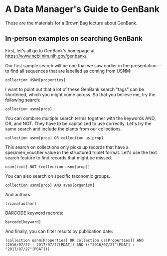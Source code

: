 # A Data Manager's Guide to GenBank

These are the materials for a Brown Bag lecture about GenBank.

## In-person examples on searching GenBank

First, let's all go to GenBank's homepage at https://www.ncbi.nlm.nih.gov/genbank/.

Our first sample search will be one that we saw earlier in the presentation -- to find all sequences that are labelled as coming from USNM:

`collection USNM[properties]`

I want to point out that a lot of these GenBank search "tags" can be shortened, which you might come across. So that you believe me, try the following search:

`collection usnm[prop]`

You can combine multiple search terms together with the keywords AND, OR, and NOT. They have to be capitalized to use correctly. Let's try the same search and include the plants from our collections.

`collection usnm[prop] OR collection us[prop]`

This search on collections only picks up records that have a specimen_voucher value in the structured triplet format. Let's use the text search feature to find records that might be missed.

`usnm[text] NOT (collection usnm[prop])`

You can also search on specific taxonomic groups.

`collection usnm[prop] AND aves[organism]`

And authors:

`trizna[author]`

BARCODE keyword records:

`barcode[keyword]`

And finally, you can filter results by publication date:

`(collection usnm[Properties] OR collection us[Properties]) AND (2016/07/27 : 2017/07/27[PDAT]) AND (("2016/07/27"[PDAT] : "2017/07/27"[PDAT]))`